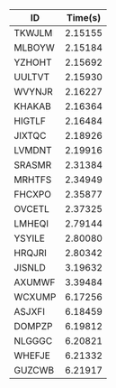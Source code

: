 |ID|Time(s)|
|-|-|
|TKWJLM|2.15155|
|MLBOYW|2.15184|
|YZHOHT|2.15692|
|UULTVT|2.15930|
|WVYNJR|2.16227|
|KHAKAB|2.16364|
|HIGTLF|2.16484|
|JIXTQC|2.18926|
|LVMDNT|2.19916|
|SRASMR|2.31384|
|MRHTFS|2.34949|
|FHCXPO|2.35877|
|OVCETL|2.37325|
|LMHEQI|2.79144|
|YSYILE|2.80080|
|HRQJRI|2.80342|
|JISNLD|3.19632|
|AXUMWF|3.39484|
|WCXUMP|6.17256|
|ASJXFI|6.18459|
|DOMPZP|6.19812|
|NLGGGC|6.20821|
|WHEFJE|6.21332|
|GUZCWB|6.21917|
